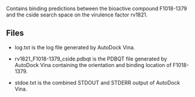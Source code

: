 Contains binding predictions between the bioactive compound F1018-1379 and the cside search space on the virulence factor rv1821.

## Files

- log.txt is the log file generated by AutoDock Vina.

- rv1821_F1018-1379_cside.pdbqt is the PDBQT file generated by AutoDock Vina containing the orientation and binding location of F1018-1379.

- stdoe.txt is the combined STDOUT and STDERR output of AutoDock Vina.

